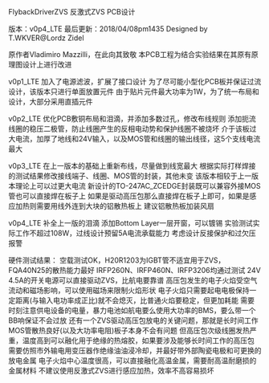 FlybackDriverZVS 反激式ZVS PCB设计

版本：v0p4_LTE
最后更新：2018/04/08pm1435
Designed by T.WKVER@Lordz Zidel

原作者Vladimiro Mazzilli，在此向其致敬
本PCB工程为结合实验结果在其原有原理图设计上进行改进

v0p1_LTE 加入了电源滤波，扩展了接口设计
为了尽可能小型化PCB板并保证过流设计，该版本只进行单面放置元件
由于贴片元件最大功率为1W，为了统一布局和设计，大部分采用直插元件

v0p2_LTE 优化PCB敷铜布局和泪滴，并添加多数过孔，修改布线规则
添加扼流线圈的稳压二极管，防止线圈产生的反相电动势和保护线圈不被烧坏
介于该板过大电流，加厚了地线和24V输入，以及MOS管和线圈的输出线径，这5个支线电流最大

v0p3_LTE 在上一版本的基础上重新布线，尽量做到线宽最大
根据实际打样焊接的测试结果修改接线端子、线圈、MOS管的封装，其他未变
该版本相较于上一版本理论上可以过更大电流
新设计的TO-247AC_ZCEDGE封装既可以兼容外接MOS管也可以直接焊在板子上
如果是驱动高压包那么直接焊在板子上即可，如果是感应加热则需要用线外连到大块的铝散热板上
建议铝散热板加装风扇

v0p4_LTE 补全上一版的泪滴
添加Bottom Layer一层开窗，可以镀锡
实验测试实际工作不超过108W，过线设计预留5A电流承载能力
考虑设计反接保护和过欠压报警

硬件测试结果：
空载测试OK，H20R1203为IGBT管不适宜用于ZVS，FQA40N25的散热能力最好
IRFP260N、IRFP460N、IRFP3206均通过测试
24V 4.5A的开关电源可以直接驱动ZVS，比航电要靠谱
高压包发生的电子火焰受空气流动和磁场影响，可以使用磁场来限制火焰形状
电子火焰只需要起电电极保持一定距离(与输入电功率成正比)就不会熄灭，比普通火焰要稳定，但更加耗能
需要时刻注意供电设备的电量，暴力电池如航电要么使用大功率的BMS，要么带一个BB响保证不会过放
还有一个ZVS驱动高压包放电的关键问题，那就是长时间工作MOS管散热良好(以及大功率电阻)板子本身不会有问题
但高压包次级线圈发热严重，温度高到可以融化用于绝缘的热熔胶，如果要涉及能够长时间工作的高压包
需要仿照市外输电用变压器作绝缘油油浸冷却，并最好带外部陶瓷电极和可更换的放电金属
电子火焰中心温度很高，可以直接融化高温金属，需要耐高温耐磨损的金属材料
不建议使用反激式ZVS进行感应加热，效率不高容易损坏
